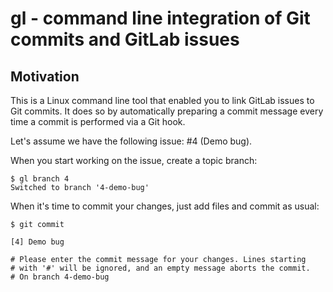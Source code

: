 # gl - command line integration of Git commits and GitLab issues

## Motivation

This is a Linux command line tool that enabled you to link GitLab issues to Git commits. It does so by automatically preparing a commit message every time a commit is performed via a Git hook.

Let's assume we have the following issue: #4 (Demo bug). 

When you start working on the issue, create a topic branch:

```
$ gl branch 4
Switched to branch '4-demo-bug'
```

When it's time to commit your changes, just add files and commit as usual:

```
$ git commit
```



```
[4] Demo bug

# Please enter the commit message for your changes. Lines starting
# with '#' will be ignored, and an empty message aborts the commit.
# On branch 4-demo-bug
```